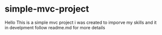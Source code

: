 # simple-mvc-project
Hello This is a simple mvc project i was created to imporve my skills and it in develpment follow readme.md for more details
